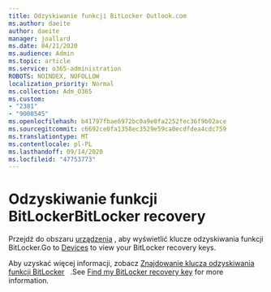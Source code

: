 ```yaml
---
title: Odzyskiwanie funkcji BitLocker Outlook.com
ms.author: daeite
author: daeite
manager: joallard
ms.date: 04/21/2020
ms.audience: Admin
ms.topic: article
ms.service: o365-administration
ROBOTS: NOINDEX, NOFOLLOW
localization_priority: Normal
ms.collection: Adm_O365
ms.custom:
- "2381"
- "9000545"
ms.openlocfilehash: b41797fbae6972bc0a9e0fa2252fec36f9b02ace
ms.sourcegitcommit: c6692ce0fa1358ec3529e59ca0ecdfdea4cdc759
ms.translationtype: MT
ms.contentlocale: pl-PL
ms.lasthandoff: 09/14/2020
ms.locfileid: "47753773"
---
```

# <a name="bitlocker-recovery"></a><span data-ttu-id="0711f-102">Odzyskiwanie funkcji BitLocker</span><span class="sxs-lookup"><span data-stu-id="0711f-102">BitLocker recovery</span></span>

<span data-ttu-id="0711f-103">Przejdź do obszaru [urządzenia](https://account.microsoft.com/devices/recoverykey) , aby wyświetlić klucze odzyskiwania funkcji BitLocker.</span><span class="sxs-lookup"><span data-stu-id="0711f-103">Go to [Devices](https://account.microsoft.com/devices/recoverykey) to view your BitLocker recovery keys.</span></span>

<span data-ttu-id="0711f-104">Aby uzyskać więcej informacji, zobacz [Znajdowanie klucza odzyskiwania funkcji BitLocker](https://support.microsoft.com/help/4026181)   .</span><span class="sxs-lookup"><span data-stu-id="0711f-104">See [Find my BitLocker recovery key](https://support.microsoft.com/help/4026181) for more information.</span></span>